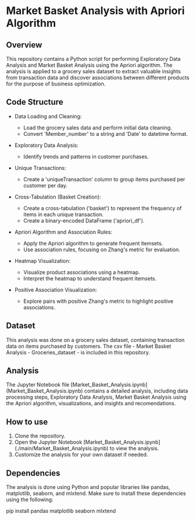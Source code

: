 # Market Basket Analysis with Apriori Algorithm

## Overview
This repository contains a Python script for performing Exploratory Data Analysis and Market Basket Analysis using the Apriori algorithm. The analysis is applied to a grocery sales dataset to  extract valuable insights from transaction data and discover associations between different products for the purpose of business optimization.


## Code Structure
* Data Loading and Cleaning:
  - Load the grocery sales data and perform initial data cleaning.
  - Convert 'Member_number' to a string and 'Date' to datetime format.

* Exploratory Data Analysis:
  - Identify trends and patterns in customer purchases.

* Unique Transactions:
  - Create a 'uniqueTransaction' column to group items purchased per customer per day.

* Cross-Tabulation (Basket Creation):
  - Create a cross-tabulation ('basket') to represent the frequency of items in each unique transaction.
  - Create a binary-encoded DataFrame ('apriori_df').

* Apriori Algorithm and Association Rules:
  - Apply the Apriori algorithm to generate frequent itemsets.
  - Use association rules, focusing on Zhang's metric for evaluation.

* Heatmap Visualization:
  - Visualize product associations using a heatmap.
  - Interpret the heatmap to understand frequent itemsets.

* Positive Association Visualization:
  - Explore pairs with positive Zhang's metric to highlight positive associations.


## Dataset
This analysis was done on  a grocery sales dataset, containing transaction data on items purchased by customers. The csv file - Market Basket Analysis - Groceries_dataset - is included in this repository.


## Analysis
The Jupyter Notebook file [Market_Basket_Analysis.ipynb] (Market_Basket_Analysis.ipynb) contains a detailed analysis, including data processing steps, Exploratory Data Analysis, Market Basket Analysis using the Apriori algorithm, visualizations, and insights and recomendations.


## How to use
1. Clone the repository.
2. Open the Jupyter Notebook [Market_Basket_Analysis.ipynb] (./main/Market_Basket_Analysis.ipynb) to view the analysis.
3. Customize the analysis for your own dataset if needed.


## Dependencies
The analysis is done using Python and popular libraries like pandas, matplotlib, seaborn, and mlxtend. Make sure to install these dependencies using the following:

pip install pandas matplotlib seaborn mlxtend
